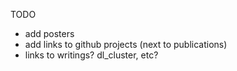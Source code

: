TODO

- add posters
- add links to github projects (next to publications)
- links to writings? dl_cluster, etc?